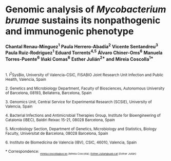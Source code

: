 # Genomic analysis of _Mycobacterium brumae_ sustains its nonpathogenic and immunogenic phenotype  
__Chantal Renau-Mínguez<sup>1</sup>__ 
__Paula Herrero-Abadía<sup>2</sup>__ 
__Vicente Sentandreu<sup>3</sup>__ 
__Paula Ruiz-Rodriguez<sup>1</sup>__ 
__Eduard Torrents<sup>4,5</sup>__ 
__Álvaro Chiner-Oms<sup>6</sup>__ 
__Manuela Torres-Puente<sup>6</sup>__ 
__Iñaki Comas<sup>6</sup>__ 
__Esther Julián<sup>2*</sup>__
__and Mireia Coscolla<sup>1*</sup>__

<br>
<sub> 1. I<sup>2</sup>SysBio, University of Valencia-CSIC, FISABIO Joint Research Unit Infection and Public Health, Valencia, Spain </sub>    

<sub> 2. Genetics and Microbiology Department, Faculty of Biosciences, Autonomous University of Barcelona, 08193, Bellaterra, Barcelona, Spain </sub>  

<sub> 3. Genomics Unit, Central Service for Experimental Research (SCSIE), University of Valencia, Spain </sub> 

<sub> 4. Bacterial Infections and Antimicrobial Therapies Group, Institute for Bioengineering of Catalonia (IBEC), Baldiri Reixac 15-21, 08028 Barcelona, Spain </sub>    

<sub> 5. Microbiology Section, Department of Genetics, Microbiology and Statistics, Biology Faculty, Universitat de Barcelona, 08028 Barcelona, Spain </sub>  

<sub> 6. Instituto de Biomedicina de Valencia (IBV), CSIC, 46010, Valencia, Spain </sub>  
 

<sub> * Correspondence:  <sub> 
<sub> mireia.coscolla@uv.es (Mireia Coscolla); Esther.Julian@uab.cat (Esther Julián) <sub> 

